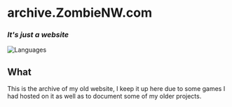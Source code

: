 # archive.ZombieNW.com
### _It's just a website_
![Languages](https://badgen.net/badge/language/HTML%20CSS%20JS/red)

## What

This is the archive of my old website, I keep it up here due to some games I had hosted on it as well as to document some of my older projects.
